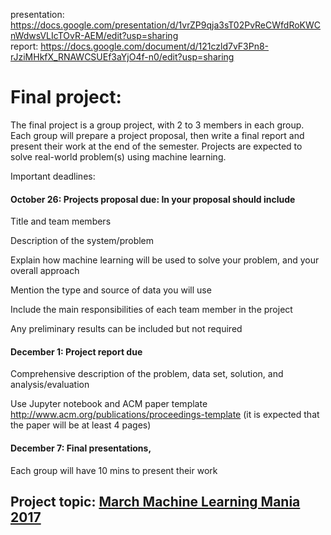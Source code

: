 presentation: https://docs.google.com/presentation/d/1vrZP9qja3sT02PvReCWfdRoKWCnWdwsVLIcTOvR-AEM/edit?usp=sharing  
report: https://docs.google.com/document/d/121czld7vF3Pn8-rJziMHkfX_RNAWCSUEf3aYjO4f-n0/edit?usp=sharing

# Final project:

The final project is a group project, with 2 to 3 members in each group. Each group will prepare a project proposal, then write a final report and present their work at the end of the semester. Projects are expected to solve real-world problem(s) using machine learning.  

Important deadlines:

#### October 26: Projects proposal due: In your proposal should include

Title and team members

Description of the system/problem

Explain how machine learning will be used to solve your problem, and your overall approach

Mention the type and source of data you will use

Include the main responsibilities of each team member in the project

Any preliminary results can be included but not required

#### December 1: Project report due

Comprehensive description of the problem, data set, solution, and analysis/evaluation

Use Jupyter notebook and ACM paper template http://www.acm.org/publications/proceedings-template (it is expected that the paper will be at least 4 pages)

#### December 7: Final presentations,

Each group will have 10 mins to present their work


## Project topic: [March Machine Learning Mania 2017](https://www.kaggle.com/c/march-machine-learning-mania-2017)
